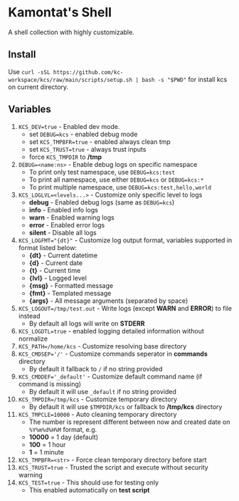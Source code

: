 # Kamontat's Shell

A shell collection with highly customizable.

## Install

Use `curl -sSL https://github.com/kc-workspace/kcs/raw/main/scripts/setup.sh | bash -s "$PWD"` for install kcs on current directory.

## Variables

1. `KCS_DEV=true` - Enabled dev mode.
    - set `DEBUG=kcs` - enabled debug mode
    - set `KCS_TMPBFR=true` - enabled always clean tmp
    - set `KCS_TRUST=true` - always trust inputs
    - force `KCS_TMPDIR` to **/tmp**
2. `DEBUG=<name:ns>` - Enable debug logs on specific namespace
    - To print only test namespace, use `DEBUG=kcs:test`
    - To print all namespace, use either `DEBUG=kcs` or `DEBUG=kcs:*`
    - To print multiple namespace, use `DEBUG=kcs:test,hello,world`
3. `KCS_LOGLVL=<levels...>` - Customize only specific level to logs
    - **debug** - Enabled debug logs (same as `DEBUG=kcs`)
    - **info** - Enabled info logs
    - **warn** - Enabled warning logs
    - **error** - Enabled error logs
    - **silent** - Disable all logs
4. `KCS_LOGFMT="{dt}"` - Customize log output format, variables supported in format listed below:
    - **{dt}** - Current datetime
    - **{d}** - Current date
    - **{t}** - Current time
    - **{lvl}** - Logged level
    - **{msg}** - Formatted message
    - **{fmt}** - Templated message
    - **{args}** - All message arguments (separated by space)
5. `KCS_LOGOUT=/tmp/test.out` - Write logs (except **WARN** and **ERROR**) to file instead
    - By default all logs will write on **STDERR**
6. `KCS_LOGDTL=true` - enabled logging detailed information without normalize
7. `KCS_PATH=/home/kcs` - Customize resolving base directory
8. `KCS_CMDSEP='/'` - Customize commands seperator in **commands** directory
    - By default it fallback to `/` if no string provided
9. `KCS_CMDDEF='_default'` - Customize default command name (if command is missing)
    - By default it will use `_default` if no string provided
10. `KCS_TMPDIR=/tmp/kcs` - Customize temporary directory
    - By default it will use `$TMPDIR/kcs` or fallback to **/tmp/kcs** directory
11. `KCS_TMPCLE=10000` - Auto cleaning temporary directory
    - The number is represent different between now and created date on `%Y%m%d%H%M` format, e.g.
    - **10000** = 1 day (default)
    - **100** = 1 hour
    - **1** = 1 minute
12. `KCS_TMPBFR=<str>` - Force clean temporary directory before start
13. `KCS_TRUST=true` - Trusted the script and execute without security warning
14. `KCS_TEST=true` - This should use for testing only
    - This enabled automatically on **test script**
